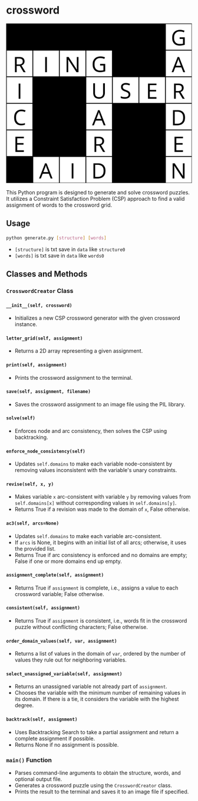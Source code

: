 # crossword

![output](output.png)

This Python program is designed to generate and solve crossword puzzles. It utilizes a Constraint Satisfaction Problem (CSP) approach to find a valid assignment of words to the crossword grid.

## Usage

```bash
python generate.py [structure] [words]
```
- `[structure]` is txt save in `data` like `structure0`
- `[words]` is txt save in `data` like `words0`

## Classes and Methods

### `CrosswordCreator` Class

#### `__init__(self, crossword)`
- Initializes a new CSP crossword generator with the given crossword instance.

#### `letter_grid(self, assignment)`
- Returns a 2D array representing a given assignment.

#### `print(self, assignment)`
- Prints the crossword assignment to the terminal.

#### `save(self, assignment, filename)`
- Saves the crossword assignment to an image file using the PIL library.

#### `solve(self)`
- Enforces node and arc consistency, then solves the CSP using backtracking.

#### `enforce_node_consistency(self)`
- Updates `self.domains` to make each variable node-consistent by removing values inconsistent with the variable's unary constraints.

#### `revise(self, x, y)`
- Makes variable `x` arc-consistent with variable `y` by removing values from `self.domains[x]` without corresponding values in `self.domains[y]`.
- Returns True if a revision was made to the domain of `x`, False otherwise.

#### `ac3(self, arcs=None)`
- Updates `self.domains` to make each variable arc-consistent.
- If `arcs` is None, it begins with an initial list of all arcs; otherwise, it uses the provided list.
- Returns True if arc consistency is enforced and no domains are empty; False if one or more domains end up empty.

#### `assignment_complete(self, assignment)`
- Returns True if `assignment` is complete, i.e., assigns a value to each crossword variable; False otherwise.

#### `consistent(self, assignment)`
- Returns True if `assignment` is consistent, i.e., words fit in the crossword puzzle without conflicting characters; False otherwise.

#### `order_domain_values(self, var, assignment)`
- Returns a list of values in the domain of `var`, ordered by the number of values they rule out for neighboring variables.

#### `select_unassigned_variable(self, assignment)`
- Returns an unassigned variable not already part of `assignment`.
- Chooses the variable with the minimum number of remaining values in its domain. If there is a tie, it considers the variable with the highest degree.

#### `backtrack(self, assignment)`
- Uses Backtracking Search to take a partial assignment and return a complete assignment if possible.
- Returns None if no assignment is possible.

### `main()` Function

- Parses command-line arguments to obtain the structure, words, and optional output file.
- Generates a crossword puzzle using the `CrosswordCreator` class.
- Prints the result to the terminal and saves it to an image file if specified.